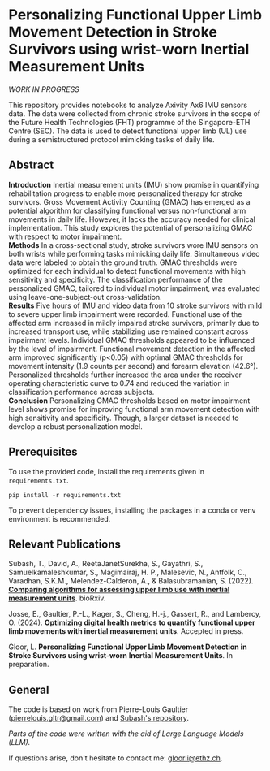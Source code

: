 # Personalizing Functional Upper Limb Movement Detection in Stroke Survivors using wrist-worn Inertial Measurement Units

*WORK IN PROGRESS*

This repository provides notebooks to analyze Axivity Ax6 IMU sensors data. The data were collected from chronic stroke survivors in the scope of the Future Health Technologies (FHT) programme of the Singapore-ETH Centre (SEC). The data is used to detect functional upper limb (UL) use during a semistructured protocol mimicking tasks of daily life.


## Abstract

**Introduction** Inertial measurement units (IMU) show promise in quantifying rehabilitation progress to enable more personalized therapy for stroke survivors. Gross Movement Activity Counting (GMAC) has emerged as a potential algorithm for classifying functional versus non-functional arm movements in daily life. However, it lacks the accuracy needed for clinical implementation. This study explores the potential of personalizing GMAC with respect to motor impairment.\
**Methods** In a cross-sectional study, stroke survivors wore IMU sensors on both wrists while performing tasks mimicking daily life. Simultaneous video data were labeled to obtain the ground truth. GMAC thresholds were optimized for each individual to detect functional movements with high sensitivity and specificity. The classification performance of the personalized GMAC, tailored to individual motor impairment, was evaluated using leave-one-subject-out cross-validation.\
**Results** Five hours of IMU and video data from 10 stroke survivors with mild to severe upper limb impairment were recorded. Functional use of the affected arm increased in mildly impaired stroke survivors, primarily due to increased transport use, while stabilizing use remained constant across impairment levels. Individual GMAC thresholds appeared to be influenced by the level of impairment. Functional movement detection in the affected arm improved significantly (p<0.05) with optimal GMAC thresholds for movement intensity (1.9 counts per second) and forearm elevation (42.6°). Personalized thresholds further increased the area under the receiver operating characteristic curve to 0.74 and reduced the variation in classification performance across subjects.\
**Conclusion** Personalizing GMAC thresholds based on motor impairment level shows promise for improving functional arm movement detection with high sensitivity and specificity. Though, a larger dataset is needed to develop a robust personalization model.


## Prerequisites

To use the provided code, install the requirements given in ```requirements.txt```.
```
pip install -r requirements.txt
```
To prevent dependency issues, installing the packages in a conda or venv environment is recommended.


## Relevant Publications

Subash, T., David, A., ReetaJanetSurekha, S., Gayathri, S., Samuelkamaleshkumar, S., Magimairaj, H. P., Malesevic, N., Antfolk, C., Varadhan, S.K.M., Melendez-Calderon, A., & Balasubramanian, S. (2022). [**Comparing algorithms for assessing upper limb use with inertial measurement units**](https://www.biorxiv.org/content/10.1101/2022.02.24.481756v1.full). bioRxiv.

Josse, E., Gaultier, P.-L., Kager, S., Cheng, H.-j., Gassert, R., and Lambercy, O. (2024). **Optimizing digital health metrics to quantify functional upper limb movements with inertial measurement units**. Accepted in press.

Gloor, L. **Personalizing Functional Upper Limb Movement Detection in Stroke Survivors using wrist-worn Inertial Measurement Units**. In preparation.


## General

The code is based on work from Pierre-Louis Gaultier (pierrelouis.gltr@gmail.com) and [Subash's repository](https://github.com/biorehab/upper-limb-use-assessment).

*Parts of the code were written with the aid of Large Language Models (LLM).* 

If questions arise, don't hesitate to contact me: gloorli@ethz.ch.